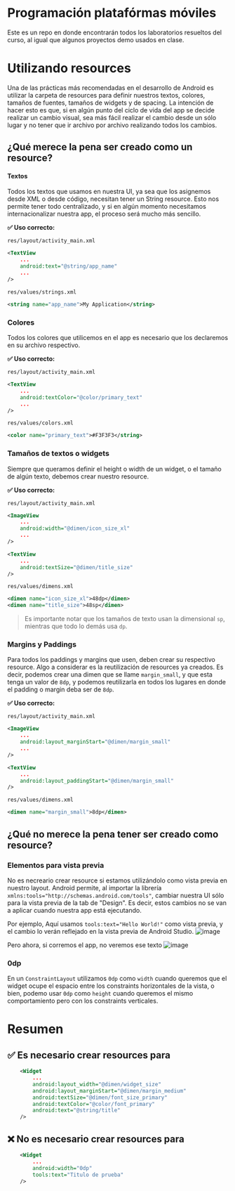 # Programación platafórmas móviles

Este es un repo en donde encontrarán todos los laboratorios resueltos del curso, al igual que algunos proyectos demo usados en clase.


# Utilizando resources

Una de las prácticas más recomendadas en el desarrollo de Android es utilizar la carpeta de resources para definir nuestros textos, colores, tamaños de fuentes, tamaños de widgets y de spacing. La intención de hacer esto es que, si en algún punto del ciclo de vida del app se decide realizar un cambio visual, sea más fácil realizar el cambio desde un sólo lugar y no tener que ir archivo por archivo realizando todos los cambios.

## ¿Qué merece la pena ser creado como un resource?

#### **Textos**

Todos los textos que usamos en nuestra UI, ya sea que los asignemos desde XML o desde código, necesitan tener un String resource. Esto nos permite tener todo centralizado, y si en algún momento necesitamos internacionalizar nuestra app, el proceso será mucho más sencillo.

**✅ Uso correcto:**

`res/layout/activity_main.xml`
```xml
<TextView
    ...
    android:text="@string/app_name"
    ...
/>
```

`res/values/strings.xml`
```xml
<string name="app_name">My Application</string>
```

### **Colores**

Todos los colores que utilicemos en el app es necesario que los declaremos en su archivo respectivo.

**✅ Uso correcto:**

`res/layout/activity_main.xml`
```xml
<TextView
    ...
    android:textColor="@color/primary_text"
    ...
/>
```

`res/values/colors.xml`
```xml
<color name="primary_text">#F3F3F3</string>
```

### **Tamaños de textos o widgets**

Siempre que queramos definir el height o width de un widget, o el tamaño de algún texto, debemos crear nuestro resource.

**✅ Uso correcto:**

`res/layout/activity_main.xml`
```xml
<ImageView
    ...
    android:width="@dimen/icon_size_xl"
    ...
/>

<TextView
    ...
    android:textSize="@dimen/title_size"
/>
```

`res/values/dimens.xml`
```xml
<dimen name="icon_size_xl">48dp</dimen>
<dimen name="title_size">48sp</dimen>
```

> Es importante notar que los tamaños de texto usan la dimensional `sp`, mientras que todo lo demás usa `dp`.

### **Margins y Paddings**

Para todos los paddings y margins que usen, deben crear su respectivo resource. Algo a considerar es la reutilización de resources ya creados. Es decir, podemos crear una dimen que se llame `margin_small`, y que esta tenga un valor de `8dp`, y podemos reutilizarla en todos los lugares en donde el padding o margin deba ser de `8dp`.

**✅ Uso correcto:**

`res/layout/activity_main.xml`
```xml
<ImageView
    ...
    android:layout_marginStart="@dimen/margin_small"
    ...
/>

<TextView
    ...
    android:layout_paddingStart="@dimen/margin_small"
/>
```

`res/values/dimens.xml`
```xml
<dimen name="margin_small">8dp</dimen>
```

## ¿Qué no merece la pena tener ser creado como resource?

### **Elementos para vista previa**

No es necreario crear resource si estamos utilizándolo como vista previa en nuestro layout. Android permite, al importar la librería `xmlns:tools="http://schemas.android.com/tools"`, cambiar nuestra UI sólo para la vista previa de la tab de "Design". Es decir, estos cambios no se van a aplicar cuando nuestra app está ejecutando.

Por ejemplo, Aquí usamos `tools:text="Hello World!"` como vista previa, y el cambio lo verán reflejado en la vista previa de Android Studio.
![image](https://user-images.githubusercontent.com/13813905/185808306-8722d57e-ebc9-42f0-be63-c669e55bd044.png)

Pero ahora, si corremos el app, no veremos ese texto
![image](https://user-images.githubusercontent.com/13813905/185808365-7424b013-be73-418b-9dc0-3a5d7d7be5bc.png)

### **0dp**

En un `ConstraintLayout` utilizamos `0dp` como `width` cuando queremos que el widget ocupe el espacio entre los constraints horizontales de la vista, o bien, podemo usar `0dp` como `height` cuando queremos el mismo comportamiento pero con los constraints verticales.

# Resumen

## ✅ Es necesario crear resources para

```xml
    <Widget
        ...
        android:layout_width="@dimen/widget_size"
        android:layout_marginStart="@dimen/margin_medium"
        android:textSize="@dimen/font_size_primary"
        android:textColor="@color/font_primary"
        android:text="@string/title"
    />
```

## ❌ No es necesario crear resources para

```xml
    <Widget
        ...
        android:width="0dp"
        tools:text="Titulo de prueba"
    />
```
